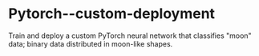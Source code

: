# Pytorch--custom-deployment

Train and deploy a custom PyTorch neural network that classifies "moon" data; binary data distributed in moon-like shapes.
